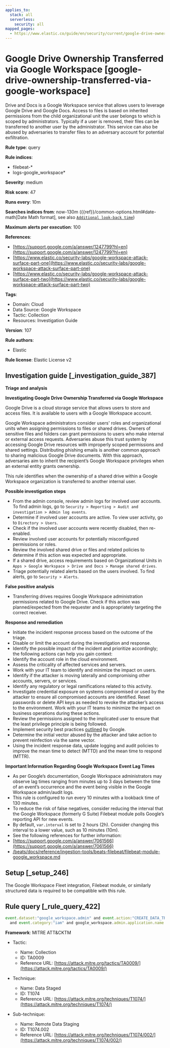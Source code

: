 ```yaml
---
applies_to:
  stack: all
  serverless:
    security: all
mapped_pages:
  - https://www.elastic.co/guide/en/security/current/google-drive-ownership-transferred-via-google-workspace.html
---
```


# Google Drive Ownership Transferred via Google Workspace [google-drive-ownership-transferred-via-google-workspace]

Drive and Docs is a Google Workspace service that allows users to leverage Google Drive and Google Docs. Access to files is based on inherited permissions from the child organizational unit the user belongs to which is scoped by administrators. Typically if a user is removed, their files can be transferred to another user by the administrator. This service can also be abused by adversaries to transfer files to an adversary account for potential exfiltration.

**Rule type**: query

**Rule indices**:

* filebeat-*
* logs-google_workspace*

**Severity**: medium

**Risk score**: 47

**Runs every**: 10m

**Searches indices from**: now-130m ({{ref}}/common-options.html#date-math[Date Math format], see also [`Additional look-back time`](docs-content://solutions/security/detect-and-alert/create-detection-rule.md#rule-schedule))

**Maximum alerts per execution**: 100

**References**:

* [https://support.google.com/a/answer/1247799?hl=en](https://support.google.com/a/answer/1247799?hl=en)
* [https://www.elastic.co/security-labs/google-workspace-attack-surface-part-one](https://www.elastic.co/security-labs/google-workspace-attack-surface-part-one)
* [https://www.elastic.co/security-labs/google-workspace-attack-surface-part-two](https://www.elastic.co/security-labs/google-workspace-attack-surface-part-two)

**Tags**:

* Domain: Cloud
* Data Source: Google Workspace
* Tactic: Collection
* Resources: Investigation Guide

**Version**: 107

**Rule authors**:

* Elastic

**Rule license**: Elastic License v2

## Investigation guide [_investigation_guide_387]

**Triage and analysis**

**Investigating Google Drive Ownership Transferred via Google Workspace**

Google Drive is a cloud storage service that allows users to store and access files. It is available to users with a Google Workspace account.

Google Workspace administrators consider users' roles and organizational units when assigning permissions to files or shared drives. Owners of sensitive files and folders can grant permissions to users who make internal or external access requests. Adversaries abuse this trust system by accessing Google Drive resources with improperly scoped permissions and shared settings. Distributing phishing emails is another common approach to sharing malicious Google Drive documents. With this approach, adversaries aim to inherit the recipient’s Google Workspace privileges when an external entity grants ownership.

This rule identifies when the ownership of a shared drive within a Google Workspace organization is transferred to another internal user.

**Possible investigation steps**

* From the admin console, review admin logs for involved user accounts. To find admin logs, go to `Security > Reporting > Audit and investigation > Admin log events`.
* Determine if involved user accounts are active. To view user activity, go to `Directory > Users`.
* Check if the involved user accounts were recently disabled, then re-enabled.
* Review involved user accounts for potentially misconfigured permissions or roles.
* Review the involved shared drive or files and related policies to determine if this action was expected and appropriate.
* If a shared drive, access requirements based on Organizational Units in `Apps > Google Workspace > Drive and Docs > Manage shared drives`.
* Triage potentially related alerts based on the users involved. To find alerts, go to `Security > Alerts`.

**False positive analysis**

* Transferring drives requires Google Workspace administration permissions related to Google Drive. Check if this action was planned/expected from the requester and is appropriately targeting the correct receiver.

**Response and remediation**

* Initiate the incident response process based on the outcome of the triage.
* Disable or limit the account during the investigation and response.
* Identify the possible impact of the incident and prioritize accordingly; the following actions can help you gain context:
* Identify the account role in the cloud environment.
* Assess the criticality of affected services and servers.
* Work with your IT team to identify and minimize the impact on users.
* Identify if the attacker is moving laterally and compromising other accounts, servers, or services.
* Identify any regulatory or legal ramifications related to this activity.
* Investigate credential exposure on systems compromised or used by the attacker to ensure all compromised accounts are identified. Reset passwords or delete API keys as needed to revoke the attacker’s access to the environment. Work with your IT teams to minimize the impact on business operations during these actions.
* Review the permissions assigned to the implicated user to ensure that the least privilege principle is being followed.
* Implement security best practices [outlined](https://support.google.com/a/answer/7587183) by Google.
* Determine the initial vector abused by the attacker and take action to prevent reinfection via the same vector.
* Using the incident response data, update logging and audit policies to improve the mean time to detect (MTTD) and the mean time to respond (MTTR).

**Important Information Regarding Google Workspace Event Lag Times**

* As per Google’s documentation, Google Workspace administrators may observe lag times ranging from minutes up to 3 days between the time of an event’s occurrence and the event being visible in the Google Workspace admin/audit logs.
* This rule is configured to run every 10 minutes with a lookback time of 130 minutes.
* To reduce the risk of false negatives, consider reducing the interval that the Google Workspace (formerly G Suite) Filebeat module polls Google’s reporting API for new events.
* By default, `var.interval` is set to 2 hours (2h). Consider changing this interval to a lower value, such as 10 minutes (10m).
* See the following references for further information:
* [https://support.google.com/a/answer/7061566](https://support.google.com/a/answer/7061566)
* [/beats/docs/reference/ingestion-tools/beats-filebeat/filebeat-module-google_workspace.md](beats://docs/reference/filebeat/filebeat-module-google_workspace.md)


## Setup [_setup_246]

The Google Workspace Fleet integration, Filebeat module, or similarly structured data is required to be compatible with this rule.


## Rule query [_rule_query_422]

```js
event.dataset:"google_workspace.admin" and event.action:"CREATE_DATA_TRANSFER_REQUEST"
  and event.category:"iam" and google_workspace.admin.application.name:Drive*
```

**Framework**: MITRE ATT&CKTM

* Tactic:

    * Name: Collection
    * ID: TA0009
    * Reference URL: [https://attack.mitre.org/tactics/TA0009/](https://attack.mitre.org/tactics/TA0009/)

* Technique:

    * Name: Data Staged
    * ID: T1074
    * Reference URL: [https://attack.mitre.org/techniques/T1074/](https://attack.mitre.org/techniques/T1074/)

* Sub-technique:

    * Name: Remote Data Staging
    * ID: T1074.002
    * Reference URL: [https://attack.mitre.org/techniques/T1074/002/](https://attack.mitre.org/techniques/T1074/002/)



